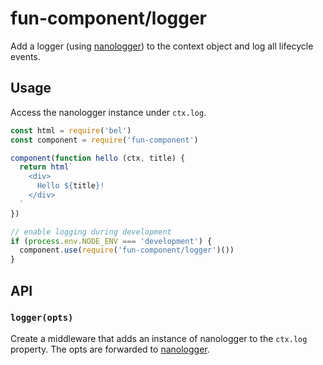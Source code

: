 # fun-component/logger

Add a logger (using [nanologger](https://github.com/choojs/nanologger)) to the context object and log all lifecycle events.

## Usage

Access the nanologger instance under `ctx.log`.

```javascript
const html = require('bel')
const component = require('fun-component')

component(function hello (ctx, title) {
  return html`
    <div>
      Hello ${title}!
    </div>
  `
})

// enable logging during development
if (process.env.NODE_ENV === 'development') {
  component.use(require('fun-component/logger')())
}
```

## API

### `logger(opts)`

Create a middleware that adds an instance of nanologger to the `ctx.log` property. The opts are forwarded to [nanologger](https://github.com/choojs/nanologger).
